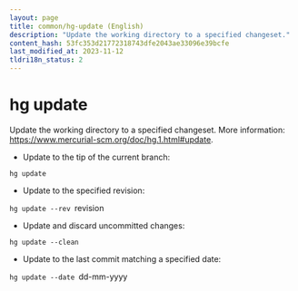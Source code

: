 ```yaml
---
layout: page
title: common/hg-update (English)
description: "Update the working directory to a specified changeset."
content_hash: 53fc353d21772318743dfe2043ae33096e39bcfe
last_modified_at: 2023-11-12
tldri18n_status: 2
---
```

# hg update

Update the working directory to a specified changeset.
More information: <https://www.mercurial-scm.org/doc/hg.1.html#update>.

- Update to the tip of the current branch:

`hg update`

- Update to the specified revision:

`hg update --rev `<span class="tldr-var badge badge-pill bg-dark-lm bg-white-dm text-white-lm text-dark-dm font-weight-bold">revision</span>

- Update and discard uncommitted changes:

`hg update --clean`

- Update to the last commit matching a specified date:

`hg update --date `<span class="tldr-var badge badge-pill bg-dark-lm bg-white-dm text-white-lm text-dark-dm font-weight-bold">dd-mm-yyyy</span>
